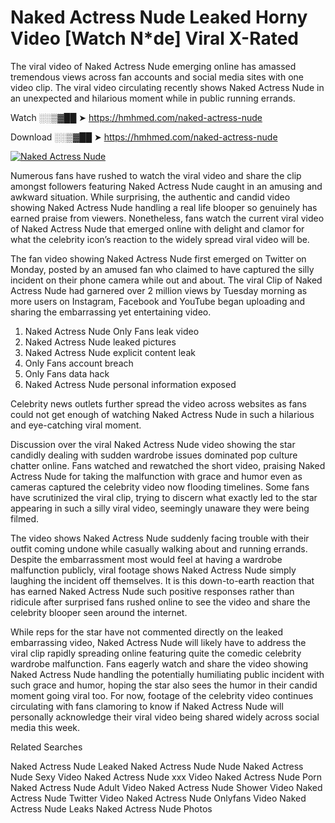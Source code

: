 ﻿# Naked Actress Nude Leaked Horny Video [Watch N*de] Viral X-Rated

The viral video of ﻿Naked Actress Nude emerging online has amassed tremendous views across fan accounts and social media sites with one video clip. The viral video circulating recently shows ﻿Naked Actress Nude in an unexpected and hilarious moment while in public running errands. 

Watch ░░▒▓██ ➤ https://hmhmed.com/naked-actress-nude

Download ░░▒▓██ ➤ https://hmhmed.com/naked-actress-nude

[![Naked Actress Nude](https://i.imgur.com/dJHk4Zq.gif)](https://hmhmed.com/naked-actress-nude)

Numerous fans have rushed to watch the viral video and share the clip amongst followers featuring ﻿Naked Actress Nude caught in an amusing and awkward situation. While surprising, the authentic and candid video showing ﻿Naked Actress Nude handling a real life blooper so genuinely has earned praise from viewers. Nonetheless, fans watch the current viral video of ﻿Naked Actress Nude that emerged online with delight and clamor for what the celebrity icon’s reaction to the widely spread viral video will be.

The fan video showing ﻿Naked Actress Nude first emerged on Twitter on Monday, posted by an amused fan who claimed to have captured the silly incident on their phone camera while out and about. The viral Clip of ﻿Naked Actress Nude had garnered over 2 million views by Tuesday morning as more users on Instagram, Facebook and YouTube began uploading and sharing the embarrassing yet entertaining video. 

1. ﻿Naked Actress Nude Only Fans leak video
2. ﻿Naked Actress Nude leaked pictures
3. ﻿Naked Actress Nude explicit content leak
4. Only Fans account breach
5. Only Fans data hack
6. ﻿Naked Actress Nude personal information exposed

Celebrity news outlets further spread the video across websites as fans could not get enough of watching ﻿Naked Actress Nude in such a hilarious and eye-catching viral moment. 

Discussion over the viral ﻿Naked Actress Nude video showing the star candidly dealing with sudden wardrobe issues dominated pop culture chatter online. Fans watched and rewatched the short video, praising ﻿Naked Actress Nude for taking the malfunction with grace and humor even as cameras captured the celebrity video now flooding timelines. Some fans have scrutinized the viral clip, trying to discern what exactly led to the star appearing in such a silly viral video, seemingly unaware they were being filmed.

The video shows ﻿Naked Actress Nude suddenly facing trouble with their outfit coming undone while casually walking about and running errands. Despite the embarrassment most would feel at having a wardrobe malfunction publicly, viral footage shows ﻿Naked Actress Nude simply laughing the incident off themselves. It is this down-to-earth reaction that has earned ﻿Naked Actress Nude such positive responses rather than ridicule after surprised fans rushed online to see the video and share the celebrity blooper seen around the internet.  

While reps for the star have not commented directly on the leaked embarrassing video, ﻿Naked Actress Nude will likely have to address the viral clip rapidly spreading online featuring quite the comedic celebrity wardrobe malfunction. Fans eagerly watch and share the video showing ﻿Naked Actress Nude handling the potentially humiliating public incident with such grace and humor, hoping the star also sees the humor in their candid moment going viral too. For now, footage of the celebrity video continues circulating with fans clamoring to know if ﻿Naked Actress Nude will personally acknowledge their viral video being shared widely across social media this week.

Related Searches

﻿Naked Actress Nude Leaked
﻿Naked Actress Nude Nude
﻿Naked Actress Nude Sexy Video
﻿Naked Actress Nude xxx Video
﻿Naked Actress Nude Porn
﻿Naked Actress Nude Adult Video
﻿Naked Actress Nude Shower Video
﻿Naked Actress Nude Twitter Video
﻿Naked Actress Nude Onlyfans Video
﻿Naked Actress Nude Leaks
﻿Naked Actress Nude Photos